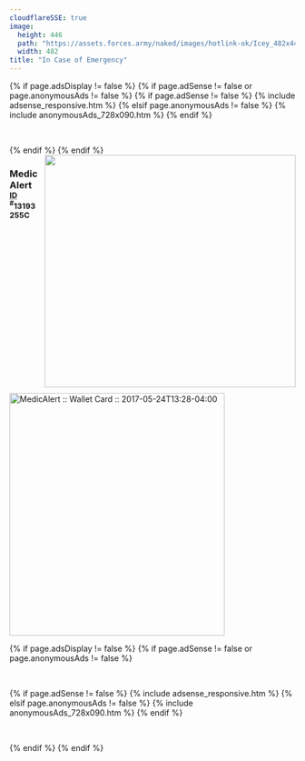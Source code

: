 ```yaml
---
cloudflareSSE: true
image:
  height: 446
  path: "https://assets.forces.army/naked/images/hotlink-ok/Icey_482x446.png"
  width: 482
title: "In Case of Emergency"
---
```


{% if page.adsDisplay != false %}
{% if page.adSense != false or page.anonymousAds != false %}
{% if page.adSense != false %}
{% include adsense_responsive.htm %}
{% elsif page.anonymousAds != false %}
{% include anonymousAds_728x090.htm %}
{% endif %}
<p>
  &nbsp;
</p>
{% endif %}
{% endif %}
<img alt="" height="409" src="{{ site.uri.assets }}/naked/images/Icey_442x409.png" style="border: 0px; float: right; margin-bottom: 10px; margin-left: 10px;"
  width="442" />
<h3 id="medicalert">
  MedicAlert&nbsp; <sup><abbr title="Identification">ID</abbr> <sup>#</sup>13193255C</sup>
</h3>
<p>
  <a href="{{ site.uri.assets }}/naked/images/MedicAlert_2017-05-24_13-28_684x771.png" rel="me" target="_blank"
    title="MedicAlert :: Wallet Card :: 2017-05-24T13:28-04:00"><img alt="MedicAlert :: Wallet Card :: 2017-05-24T13:28-04:00" height="427"
    src="{{ site.uri.assets }}/naked/images/MedicAlert_2017-05-24_13-28_379x427.png" style="border: 0px;" width="379" /></a>
</p>
{% if page.adsDisplay != false %}
{% if page.adSense != false or page.anonymousAds != false %}
<p>
  &nbsp;
</p>
{% if page.adSense != false %}
{% include adsense_responsive.htm %}
{% elsif page.anonymousAds != false %}
{% include anonymousAds_728x090.htm %}
{% endif %}
<p>
  &nbsp;
</p>
{% endif %}
{% endif %}
